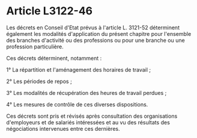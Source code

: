 # Article L3122-46

Les décrets en Conseil d'Etat prévus à l'article L. 3121-52 déterminent également les modalités d'application du présent chapitre pour l'ensemble des branches d'activité ou des professions ou pour une branche ou une profession particulière.

Ces décrets déterminent, notamment :

1° La répartition et l'aménagement des horaires de travail ;

2° Les périodes de repos ;

3° Les modalités de récupération des heures de travail perdues ;

4° Les mesures de contrôle de ces diverses dispositions.

Ces décrets sont pris et révisés après consultation des organisations d'employeurs et de salariés intéressées et au vu des résultats des négociations intervenues entre ces dernières.